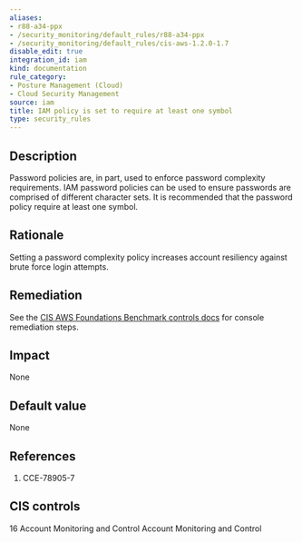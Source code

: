 ```yaml
---
aliases:
- r88-a34-ppx
- /security_monitoring/default_rules/r88-a34-ppx
- /security_monitoring/default_rules/cis-aws-1.2.0-1.7
disable_edit: true
integration_id: iam
kind: documentation
rule_category:
- Posture Management (Cloud)
- Cloud Security Management
source: iam
title: IAM policy is set to require at least one symbol
type: security_rules
---
```


## Description

Password policies are, in part, used to enforce password complexity requirements. IAM password policies can be used to ensure passwords are comprised of different character sets. It is recommended that the password policy require at least one symbol.

## Rationale

Setting a password complexity policy increases account resiliency against brute force login attempts.

## Remediation

See the [CIS AWS Foundations Benchmark controls docs][1] for console remediation steps.

## Impact

None

## Default value

None

## References

1. CCE-78905-7

## CIS controls

16 Account Monitoring and Control Account Monitoring and Control

[1]: https://docs.aws.amazon.com/securityhub/latest/userguide/securityhub-cis-controls.html#securityhub-cis-controls-1.7
